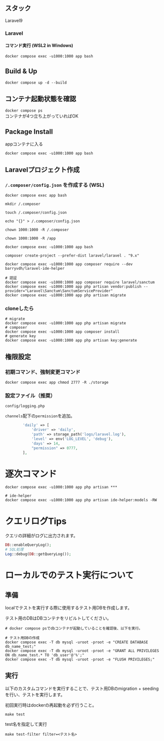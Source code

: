 ## スタック

Laravel9

### Laravel

#### コマンド実行 (WSL2 in Windows)

`docker compose exec -u1000:1000 app bash`

## Build & Up

```docker compose up -d --build```

## コンテナ起動状態を確認

```docker compose ps```  
コンテナが4つ立ち上がっていればOK

## Package Install

appコンテナに入る

```
docker compose exec -u1000:1000 app bash
```

## Laravelプロジェクト作成

### `/.composer/config.json` を作成する (WSL)

```shell
docker compose exec app bash
```

```shell
mkdir /.composer

touch /.composer/config.json

echo "{}" > /.composer/config.json

chown 1000:1000 -R /.composer

chown 1000:1000 -R /app
```

```shell
docker compose exec -u1000:1000 app bash

composer create-project --prefer-dist laravel/laravel . "9.x"
```

```shell
docker compose exec -u1000:1000 app composer require --dev barryvdh/laravel-ide-helper

# 認証
docker compose exec -u1000:1000 app composer require laravel/sanctum
docker compose exec -u1000:1000 app php artisan vendor:publish --provider="Laravel\Sanctum\SanctumServiceProvider"
docker compose exec -u1000:1000 app php artisan migrate
```

### cloneしたら

```shell
# migrate
docker compose exec -u1000:1000 app php artisan migrate
# composer
docker compose exec -u1000:1000 app composer install
# generate key
docker compose exec -u1000:1000 app php artisan key:generate
```

## 権限設定

### 初期コマンド、強制変更コマンド

```shell
docker compose exec app chmod 2777 -R ./storage
```

### 設定ファイル（推奨）

`config/logging.php`

`channels`配下の`permission`を追加。

```php
        'daily' => [
            'driver' => 'daily',
            'path' => storage_path('logs/laravel.log'),
            'level' => env('LOG_LEVEL', 'debug'),
            'days' => 14,
            "permission" => 0777,
        ],
```

# 逐次コマンド

```shell 
docker compose exec -u1000:1000 app php artisan ***

# ide-helper
docker compose exec -u1000:1000 app php artisan ide-helper:models -RW
```

# クエリログTips

クエリの詳細がログに出力されます。

```php
DB::enableQueryLog();
# SQL処理
Log::debug(DB::getQueryLog());
```

# ローカルでのテスト実行について

## 準備

localでテストを実行する際に使用するテスト用DBを作成します。

テスト用のDBはDBコンテナをリビルトしてください。

```shell
# docker compose psでdbコンテナが起動していることを確認後、以下を実行。

# テスト用DBの作成
docker compose exec -T db mysql -uroot -proot -e "CREATE DATABASE db_name_test;"
docker compose exec -T db mysql -uroot -proot -e "GRANT ALL PRIVILEGES ON db_name_test.* TO 'db_user'@'%';"
docker compose exec -T db mysql -uroot -proot -e "FLUSH PRIVILEGES;"
```

## 実行

以下のカスタムコマンドを実行することで、テスト用DBのmigration + seedingを行い、テストを実行します。

初回実行時はdockerの再起動を必ず行うこと。

```shell
make test
```

test名を指定して実行

```shell
make test-filter filter=<テスト名>
```
